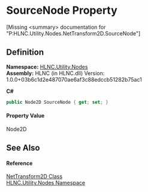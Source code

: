 # SourceNode Property


\[Missing &lt;summary&gt; documentation for "P:HLNC.Utility.Nodes.NetTransform2D.SourceNode"\]



## Definition
**Namespace:** <a href="N_HLNC_Utility_Nodes">HLNC.Utility.Nodes</a>  
**Assembly:** HLNC (in HLNC.dll) Version: 1.0.0+03b6c1d2e487070ae6af3c88edccb51282b75ac1

**C#**
``` C#
public Node2D SourceNode { get; set; }
```



#### Property Value
Node2D

## See Also


#### Reference
<a href="T_HLNC_Utility_Nodes_NetTransform2D">NetTransform2D Class</a>  
<a href="N_HLNC_Utility_Nodes">HLNC.Utility.Nodes Namespace</a>  
